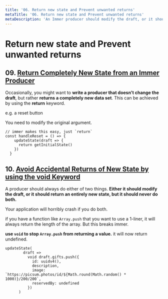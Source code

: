 ```yaml
---
title: '06. Return new state and Prevent unwanted returns'
metaTitle: '06. Return new state and Prevent unwanted returns'
metaDescription: 'An Immer producer should modify the draft, or it should return an entirely new state, but it should never do both.'
---
```


# Return new state and Prevent unwanted returns

## 09. [Return Completely New State from an Immer Producer](https://egghead.io/lessons/react-return-completely-new-state-from-an-immer-producer)

Occasionally, you might want to **write a producer that doesn’t change the draft**, but rather **returns a completely new data set**. This can be achieved by using the **return** keyword.

e.g. a reset button

You need to modify the original argument.

    // immer makes this easy, just `return`
    const handleReset = () => {
        updateState(draft => {
          return getInitialState()
        })
      }

## 10. [Avoid Accidental Returns of New State by using the void Keyword](https://egghead.io/lessons/react-avoid-accidental-returns-of-new-state-by-using-the-void-keyword)

A producer should always do either of two things. **Either it should modify the draft, or it should return an entirely new state, but it should never do both.**

Your application will horribly crash if you do both.

if you have a function like `Array.push` that you want to use a 1-liner, it will always return the length of the array. But this breaks immer.

**use `void` to stop `Array.push` from returning a value.** it will now return undefined.

    updateState(
            draft =>
              void draft.gifts.push({
                id: uuidv4(),
                description,
                image: `https://picsum.photos/id/${Math.round(Math.random() * 1000)}/200/200`,
                reservedBy: undefined
              })
          )
